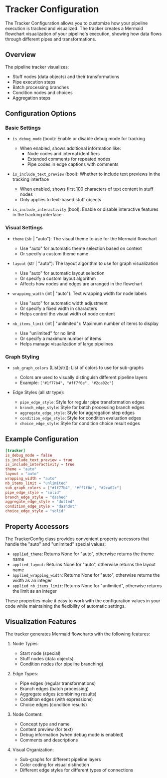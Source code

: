 # Tracker Configuration

The Tracker Configuration allows you to customize how your pipeline execution is tracked and visualized. The tracker creates a Mermaid flowchart visualization of your pipeline's execution, showing how data flows through different pipes and transformations.

## Overview

The pipeline tracker visualizes:

- Stuff nodes (data objects) and their transformations
- Pipe execution steps
- Batch processing branches
- Condition nodes and choices
- Aggregation steps

## Configuration Options

### Basic Settings

- `is_debug_mode` (bool): Enable or disable debug mode for tracking
    - When enabled, shows additional information like:
        - Node codes and internal identifiers
        - Extended comments for repeated nodes
        - Pipe codes in edge captions with comments

- `is_include_text_preview` (bool): Whether to include text previews in the tracking interface
    - When enabled, shows first 100 characters of text content in stuff nodes
    - Only applies to text-based stuff objects

- `is_include_interactivity` (bool): Enable or disable interactive features in the tracking interface

### Visual Settings

- `theme` (str | "auto"): The visual theme to use for the Mermaid flowchart

    - Use "auto" for automatic theme selection based on context
    - Or specify a custom theme name

- `layout` (str | "auto"): The layout algorithm to use for graph visualization

    - Use "auto" for automatic layout selection
    - Or specify a custom layout algorithm
    - Affects how nodes and edges are arranged in the flowchart

- `wrapping_width` (int | "auto"): Text wrapping width for node labels

    - Use "auto" for automatic width adjustment
    - Or specify a fixed width in characters
    - Helps control the visual width of node content

- `nb_items_limit` (int | "unlimited"): Maximum number of items to display

    - Use "unlimited" for no limit
    - Or specify a maximum number of items
    - Helps manage visualization of large pipelines

### Graph Styling

- `sub_graph_colors` (List[str]): List of colors to use for sub-graphs

  - Colors are used to visually distinguish different pipeline layers
  - Example: `["#1f77b4", "#ff7f0e", "#2ca02c"]`

- Edge Styles (all str type):

  - `pipe_edge_style`: Style for regular pipe transformation edges
  - `branch_edge_style`: Style for batch processing branch edges
  - `aggregate_edge_style`: Style for aggregation step edges
  - `condition_edge_style`: Style for condition evaluation edges
  - `choice_edge_style`: Style for condition choice result edges

## Example Configuration

```toml
[tracker]
is_debug_mode = false
is_include_text_preview = true
is_include_interactivity = true
theme = "auto"
layout = "auto"
wrapping_width = "auto"
nb_items_limit = "unlimited"
sub_graph_colors = ["#1f77b4", "#ff7f0e", "#2ca02c"]
pipe_edge_style = "solid"
branch_edge_style = "dashed"
aggregate_edge_style = "dotted"
condition_edge_style = "dashdot"
choice_edge_style = "solid"
```

## Property Accessors

The TrackerConfig class provides convenient property accessors that handle the "auto" and "unlimited" special values:

- `applied_theme`: Returns None for "auto", otherwise returns the theme name
- `applied_layout`: Returns None for "auto", otherwise returns the layout name
- `applied_wrapping_width`: Returns None for "auto", otherwise returns the width as an integer
- `applied_nb_items_limit`: Returns None for "unlimited", otherwise returns the limit as an integer

These properties make it easy to work with the configuration values in your code while maintaining the flexibility of automatic settings.

## Visualization Features

The tracker generates Mermaid flowcharts with the following features:

1. Node Types:

    - Start node (special)
    - Stuff nodes (data objects)
    - Condition nodes (for pipeline branching)

2. Edge Types:

    - Pipe edges (regular transformations)
    - Branch edges (batch processing)
    - Aggregate edges (combining results)
    - Condition edges (with expressions)
    - Choice edges (condition results)

3. Node Content:

    - Concept type and name
    - Content preview (for text)
    - Debug information (when debug mode is enabled)
    - Comments and descriptions

4. Visual Organization:

    - Sub-graphs for different pipeline layers
    - Color coding for visual distinction
    - Different edge styles for different types of connections

